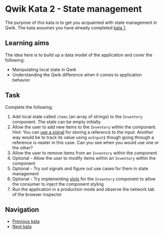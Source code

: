 # Qwik Kata 2 - State management

The purpose of this kata is to get you acquainted with state management in Qwik. The kata assumes you have already completed [kata 1](kata-01.md).

## Learning aims

The idea here is to build up a data model of the application and cover the following:

* Manipulating local state in Qwik
* Understanding the Qwik difference when it comes to application behavior

## Task

Complete the following:

1. Add local state called `items` (an array of strings) to the `Inventory` component. The state can be empty initially.
2. Allow the user to add new items to the `Inventory` within the component. Hint: You can [use a signal](https://qwik.builder.io/docs/components/overview/#storing-a-reference) for storing a reference to the input. Another way would be to track its value using `onInput$` though going through a reference is neater in this case. Can you see when you would use one or the other?
3. Allow the user to remove items from an `Inventory` within the component
4. Optional - Allow the user to modify items within an `Inventory` within the component
5. Optional - Try out signals and figure out use cases for them in state management
6. Optional - Try implementing [slots](https://qwik.builder.io/docs/components/projection/) for the `Inventory` component to allow the consumer to inject the component styling
7. Run the application in a production mode and observe the network tab of the browser inspector

## Navigation

* [Previous kata](./kata-01.md)
* [Next kata](./kata-03.md)
